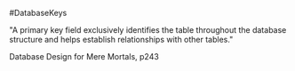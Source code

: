 #DatabaseKeys

"A primary key field exclusively identifies the table throughout the database structure and helps establish relationships with other tables."

Database Design for Mere Mortals, p243